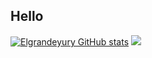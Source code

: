 ## Hello
[![Elgrandeyury GitHub stats](https://github-readme-stats.vercel.app/api?username=Elgrandeyury)](https://github.com/Elgrandeyury/github-readme-stats)
<img src="https://github-readme-stats-eight-theta.vercel.app/api/top-langs/?username=goat&layout=compact&langs_count=8&theme=react"/>
